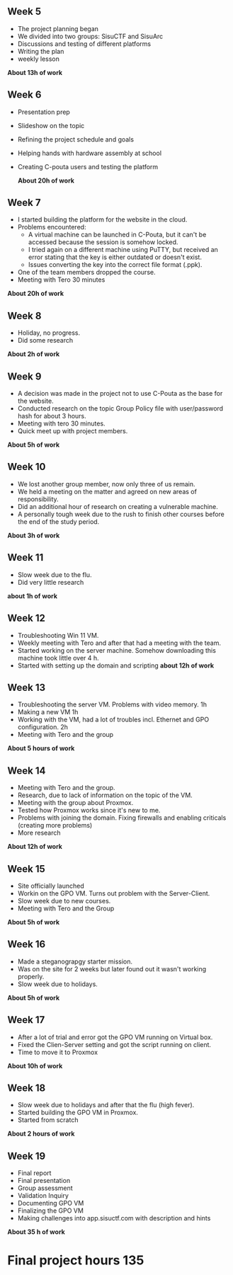 ## Week 5

- The project planning began
- We divided into two groups: SisuCTF and SisuArc
- Discussions and testing of different platforms
- Writing the plan
- weekly lesson

**About 13h of work**

## Week 6

- Presentation prep
- Slideshow on the topic
- Refining the project schedule and goals
- Helping hands with hardware assembly at school
- Creating C-pouta users and testing the platform

  **About 20h of work**

## Week 7

- I started building the platform for the website in the cloud.
- Problems encountered:
    - A virtual machine can be launched in C-Pouta, but it can't be accessed because the session is somehow locked.
    - I tried again on a different machine using PuTTY, but received an error stating that the key is either outdated or doesn't exist.
    - Issues converting the key into the correct file format (.ppk).
- One of the team members dropped the course.
- Meeting with Tero 30 minutes

**About 20h of work**

## Week 8

- Holiday, no progress.
- Did some research

**About 2h of work**

## Week 9

- A decision was made in the project not to use C-Pouta as the base for the website.
- Conducted research on the topic Group Policy file with user/password hash for about 3 hours.
- Meeting with tero 30 minutes.
- Quick meet up with project members.

**About 5h of work**

## Week 10

- We lost another group member, now only three of us remain.
- We held a meeting on the matter and agreed on new areas of responsibility.
- Did an additional hour of research on creating a vulnerable machine.
- A personally tough week due to the rush to finish other courses before the end of the study period.

**About 3h of work**

## Week 11

- Slow week due to the flu.
- Did very little research

**about 1h of work**

## Week 12

- Troubleshooting Win 11 VM. 
- Weekly meeting with Tero and after that had a meeting with the team.
- Started working on the server machine. Somehow downloading this machine took little over 4 h.
- Started with setting up the domain and scripting 
**about 12h of work**

## Week 13

- Troubleshooting the server VM. Problems with video memory. 1h
- Making a new VM 1h
- Working with the VM, had a lot of troubles incl. Ethernet and GPO configuration. 2h
- Meeting with Tero and the group
  
**About 5 hours of work**  

## Week 14

- Meeting with Tero and the group.
- Research, due to lack of information on the topic of the VM.
- Meeting with the group about Proxmox. 
- Tested how Proxmox works since it's new to me.
- Problems with joining the domain. Fixing firewalls and enabling criticals (creating more problems)
- More research

**About 12h of work**


## Week 15

- Site officially launched
- Workin on the GPO VM. Turns out problem with the Server-Client.
- Slow week due to new courses.
- Meeting with Tero and the Group

**About 5h of work**

## Week 16

- Made a steganograpgy starter mission.
- Was on the site for 2 weeks but later found out it wasn't working properly.
- Slow week due to holidays.

**About 5h of work**

## Week 17

- After a lot of trial and error got the GPO VM running on Virtual box.
- Fixed the Clien-Server setting and got the script running on client.
- Time to move it to Proxmox

**About 10h of work**

## Week 18

- Slow week due to holidays and after that the flu (high fever).
- Started building the GPO VM in Proxmox.
- Started from scratch

**About 2 hours of work**

## Week 19

- Final report
- Final presentation
- Group assessment
- Validation Inquiry
- Documenting GPO VM
- Finalizing the GPO VM
- Making challenges into app.sisuctf.com with description and hints

**About 35 h of work**

# Final project hours 135



